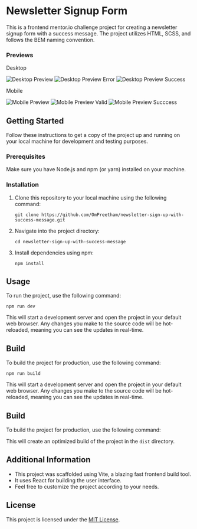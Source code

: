 # Newsletter Signup Form

This is a frontend mentor.io challenge project for creating a newsletter signup form with a success message. The project utilizes HTML, SCSS, and follows the BEM naming convention.

### Previews

Desktop

![Desktop Preview](/public/preview-desktop.png)
![Desktop Preview Error](/public/preview-desktop-error.png)
![Desktop Preview Success](/public/preview-desktop-success.png)

Mobile

![Mobile Preview](/public/preview-mobile.png)
![Mobile Preview Valid](/public/preview-mobile-valid.png)
![Mobile Preview Succcess](/public/preview-mobile-success.png)

## Getting Started

Follow these instructions to get a copy of the project up and running on your local machine for development and testing purposes.

### Prerequisites

Make sure you have Node.js and npm (or yarn) installed on your machine.

### Installation

1. Clone this repository to your local machine using the following command:

   ```
   git clone https://github.com/OmPreetham/newsletter-sign-up-with-success-message.git
   ```

1. Navigate into the project directory:

   ```
   cd newsletter-sign-up-with-success-message
   ```

1. Install dependencies using npm:

   ```
   npm install
   ```

## Usage

To run the project, use the following command:

```
npm run dev
```

This will start a development server and open the project in your default web browser. Any changes you make to the source code will be hot-reloaded, meaning you can see the updates in real-time.

## Build

To build the project for production, use the following command:

```
npm run build
```

This will start a development server and open the project in your default web browser. Any changes you make to the source code will be hot-reloaded, meaning you can see the updates in real-time.

## Build

To build the project for production, use the following command:

This will create an optimized build of the project in the `dist` directory.

## Additional Information

- This project was scaffolded using Vite, a blazing fast frontend build tool.
- It uses React for building the user interface.
- Feel free to customize the project according to your needs.

## License

This project is licensed under the [MIT License](LICENSE).
